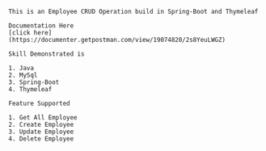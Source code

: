     This is an Employee CRUD Operation build in Spring-Boot and Thymeleaf
    
    Documentation Here 
    [click here](https://documenter.getpostman.com/view/19074820/2s8YeuLWGZ)
    
    Skill Demonstrated is
    
    1. Java
    2. MySql
    3. Spring-Boot
    4. Thymeleaf
    
    Feature Supported
    
    1. Get All Employee
    2. Create Employee
    3. Update Employee
    4. Delete Employee
    
